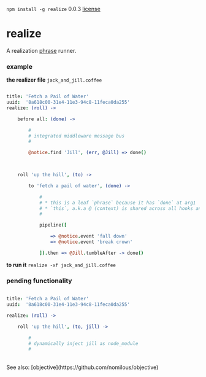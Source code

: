 `npm install -g realize` 0.0.3 [license](./license)

realize
=======

A realization [phrase](https://github.com/nomilous/phrase) runner.<br />

### example

**the realizer file** `jack_and_jill.coffee`

```coffee

title: 'Fetch a Pail of Water'
uuid:  '8a618c00-31e4-11e3-94c8-11feca0da255'
realize: (roll) -> 

    before all: (done) -> 

        #
        # integrated middleware message bus
        # 

        @notice.find 'Jill', (err, @Jill) => done()
        


    roll 'up the hill', (to) -> 

        to 'fetch a pail of water', (done) -> 

            #
            # * this is a leaf `phrase` because it has `done` at arg1
            # * `this`, a.k.a @ (context) is shared across all hooks and phrases
            # 

            pipeline([

                => @notice.event 'fall down'
                => @notice.event 'break crown'

            ]).then => @Jill.tumbleAfter -> done()


```

**to run it** `realize -xf jack_and_jill.coffee` <br />



### pending functionality

```coffee

title: 'Fetch a Pail of Water'
uuid:  '8a618c00-31e4-11e3-94c8-11feca0da255'

realize: (roll) -> 

    roll 'up the hill', (to, jill) -> 

        #
        # dynamically inject jill as node_module
        # 

```
<br />
See also: [objective](https://github.com/nomilous/objective)

